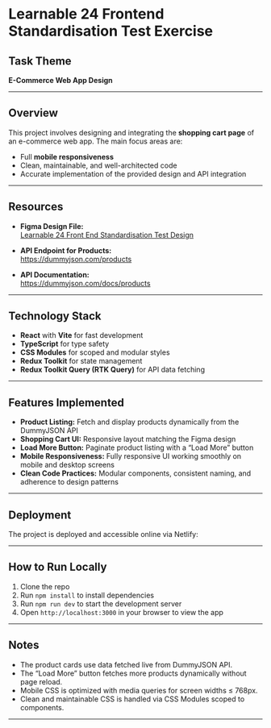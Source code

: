# Learnable 24 Frontend Standardisation Test Exercise

## Task Theme  
**E-Commerce Web App Design**

---

## Overview  
This project involves designing and integrating the **shopping cart page** of an e-commerce web app. The main focus areas are:

- Full **mobile responsiveness**  
- Clean, maintainable, and well-architected code  
- Accurate implementation of the provided design and API integration

---

## Resources  

- **Figma Design File:**  
  [Learnable 24 Front End Standardisation Test Design](https://www.figma.com/design/HUkzK1qW7yP9rgX95P42dw/Product-card-task?node-id=0-1&t=qRfVR0ZE9ZwCRyGW-0)  

- **API Endpoint for Products:**  
  https://dummyjson.com/products  

- **API Documentation:**  
  https://dummyjson.com/docs/products  

---

## Technology Stack  

- **React** with **Vite** for fast development  
- **TypeScript** for type safety  
- **CSS Modules** for scoped and modular styles  
- **Redux Toolkit** for state management  
- **Redux Toolkit Query (RTK Query)** for API data fetching  

---

## Features Implemented  

- **Product Listing:** Fetch and display products dynamically from the DummyJSON API  
- **Shopping Cart UI:** Responsive layout matching the Figma design  
- **Load More Button:** Paginate product listing with a “Load More” button  
- **Mobile Responsiveness:** Fully responsive UI working smoothly on mobile and desktop screens  
- **Clean Code Practices:** Modular components, consistent naming, and adherence to design patterns  

---

## Deployment  

The project is deployed and accessible online via Netlify:  


---

## How to Run Locally  

1. Clone the repo  
2. Run `npm install` to install dependencies  
3. Run `npm run dev` to start the development server  
4. Open `http://localhost:3000` in your browser to view the app  

---

## Notes  

- The product cards use data fetched live from DummyJSON API.  
- The “Load More” button fetches more products dynamically without page reload.  
- Mobile CSS is optimized with media queries for screen widths ≤ 768px.  
- Clean and maintainable CSS is handled via CSS Modules scoped to components.  

---
